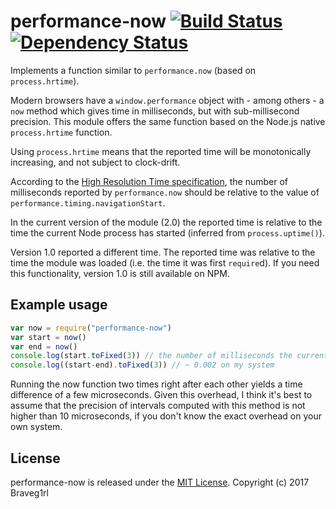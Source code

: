 # performance-now [![Build Status](https://travis-ci.org/braveg1rl/performance-now.png?branch=master)](https://travis-ci.org/braveg1rl/performance-now) [![Dependency Status](https://david-dm.org/braveg1rl/performance-now.png)](https://david-dm.org/braveg1rl/performance-now)

Implements a function similar to `performance.now` (based on `process.hrtime`).

Modern browsers have a `window.performance` object with - among others - a `now` method which gives time in
milliseconds, but with sub-millisecond precision. This module offers the same function based on the Node.js
native `process.hrtime` function.

Using `process.hrtime` means that the reported time will be monotonically increasing, and not subject to clock-drift.

According to the [High Resolution Time specification](http://www.w3.org/TR/hr-time/), the number of milliseconds
reported by `performance.now` should be relative to the value of `performance.timing.navigationStart`.

In the current version of the module (2.0) the reported time is relative to the time the current Node process has
started (inferred from `process.uptime()`).

Version 1.0 reported a different time. The reported time was relative to the time the module was loaded (i.e. the time
it was first `require`d). If you need this functionality, version 1.0 is still available on NPM.

## Example usage

```javascript
var now = require("performance-now")
var start = now()
var end = now()
console.log(start.toFixed(3)) // the number of milliseconds the current node process is running
console.log((start-end).toFixed(3)) // ~ 0.002 on my system
```

Running the now function two times right after each other yields a time difference of a few microseconds. Given this
overhead, I think it's best to assume that the precision of intervals computed with this method is not higher than 10
microseconds, if you don't know the exact overhead on your own system.

## License

performance-now is released under the [MIT License](http://opensource.org/licenses/MIT). Copyright (c) 2017 Braveg1rl
